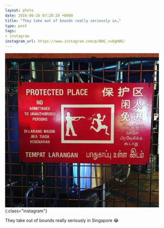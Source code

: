 ```yaml
---
layout: photo
date: 2016-06-26 07:28:28 +0000
title: "They take out of bounds really seriously in…"
type: post
tags:
- instagram
instagram_url: https://www.instagram.com/p/BHG_vv8gHWE/
---
```


![Instagram - BHG_vv8gHWE](/img/BHG_vv8gHWE.jpg){:class="instagram"}

They take out of bounds really seriously in Singapore 😂
